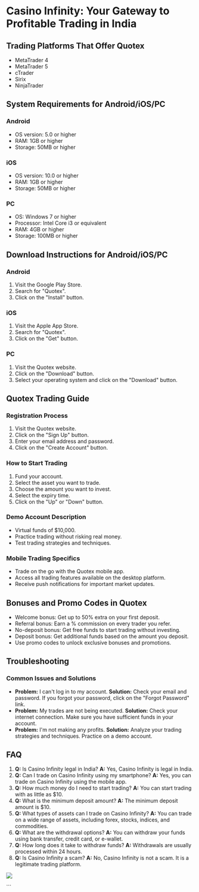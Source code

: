 # Casino Infinity: Your Gateway to Profitable Trading in India

## Trading Platforms That Offer Quotex

-   MetaTrader 4
-   MetaTrader 5
-   cTrader
-   Sirix
-   NinjaTrader

## System Requirements for Android/iOS/PC

### Android

-   OS version: 5.0 or higher
-   RAM: 1GB or higher
-   Storage: 50MB or higher

### iOS

-   OS version: 10.0 or higher
-   RAM: 1GB or higher
-   Storage: 50MB or higher

### PC

-   OS: Windows 7 or higher
-   Processor: Intel Core i3 or equivalent
-   RAM: 4GB or higher
-   Storage: 100MB or higher

## Download Instructions for Android/iOS/PC

### Android

1.  Visit the Google Play Store.
2.  Search for "Quotex".
3.  Click on the "Install" button.

### iOS

1.  Visit the Apple App Store.
2.  Search for "Quotex".
3.  Click on the "Get" button.

### PC

1.  Visit the Quotex website.
2.  Click on the "Download" button.
3.  Select your operating system and click on the "Download"
    button.

## Quotex Trading Guide

### Registration Process

1.  Visit the Quotex website.
2.  Click on the "Sign Up" button.
3.  Enter your email address and password.
4.  Click on the "Create Account" button.

### How to Start Trading

1.  Fund your account.
2.  Select the asset you want to trade.
3.  Choose the amount you want to invest.
4.  Select the expiry time.
5.  Click on the "Up" or "Down" button.

### Demo Account Description

-   Virtual funds of \$10,000.
-   Practice trading without risking real money.
-   Test trading strategies and techniques.

### Mobile Trading Specifics

-   Trade on the go with the Quotex mobile app.
-   Access all trading features available on the desktop platform.
-   Receive push notifications for important market updates.

## Bonuses and Promo Codes in Quotex

-   Welcome bonus: Get up to 50% extra on your first deposit.
-   Referral bonus: Earn a % commission on every trader you refer.
-   No-deposit bonus: Get free funds to start trading without investing.
-   Deposit bonus: Get additional funds based on the amount you deposit.
-   Use promo codes to unlock exclusive bonuses and promotions.

## Troubleshooting

### Common Issues and Solutions

-   **Problem:** I can\'t log in to my account. **Solution:** Check your
    email and password. If you forgot your password, click on the
    "Forgot Password" link.
-   **Problem:** My trades are not being executed. **Solution:** Check
    your internet connection. Make sure you have sufficient funds in
    your account.
-   **Problem:** I\'m not making any profits. **Solution:** Analyze your
    trading strategies and techniques. Practice on a demo account.

## FAQ

1.  **Q:** Is Casino Infinity legal in India? **A:** Yes, Casino
    Infinity is legal in India.
2.  **Q:** Can I trade on Casino Infinity using my smartphone? **A:**
    Yes, you can trade on Casino Infinity using the mobile app.
3.  **Q:** How much money do I need to start trading? **A:** You can
    start trading with as little as \$10.
4.  **Q:** What is the minimum deposit amount? **A:** The minimum
    deposit amount is \$10.
5.  **Q:** What types of assets can I trade on Casino Infinity? **A:**
    You can trade on a wide range of assets, including forex, stocks,
    indices, and commodities.
6.  **Q:** What are the withdrawal options? **A:** You can withdraw your
    funds using bank transfer, credit card, or e-wallet.
7.  **Q:** How long does it take to withdraw funds? **A:** Withdrawals
    are usually processed within 24 hours.
8.  **Q:** Is Casino Infinity a scam? **A:** No, Casino Infinity is not
    a scam. It is a legitimate trading platform.

[![](\%22https://i.imgur.com/JJwkDm3.png\%22)](\%22https://traff.sbs/frcas\%22)

\`\`\`

